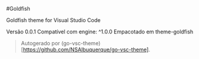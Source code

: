 #Goldfish

Goldfish theme for Visual Studio Code

Versão 0.0.1
Compatível com engine: ^1.0.0
Empacotado em theme-goldfish

> Autogerado por (go-vsc-theme)[https://github.com/NSAlbuquerque/go-vsc-theme].